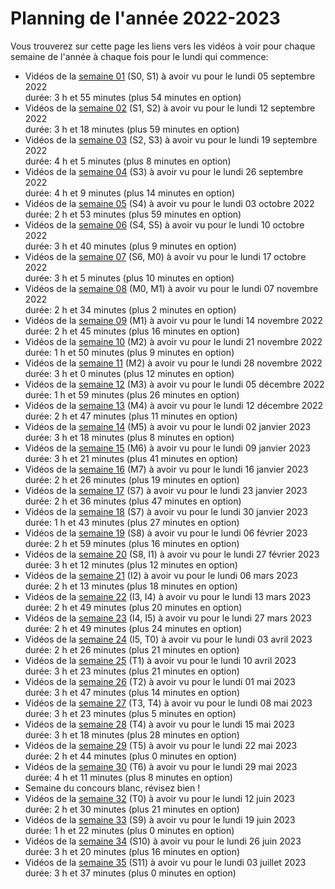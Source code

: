 
# Planning de l'année 2022-2023

Vous trouverez sur cette page les liens vers les vidéos à voir pour chaque
semaine de l'année à chaque fois pour le lundi qui commence:

* Vidéos de la [semaine 01](Sem01.html) (S0, S1) à avoir vu pour le lundi 05 septembre 2022   
  durée: 3 h et 55 minutes (plus 54 minutes en option)
* Vidéos de la [semaine 02](Sem02.html) (S1, S2) à avoir vu pour le lundi 12 septembre 2022   
  durée: 3 h et 18 minutes (plus 59 minutes en option)
* Vidéos de la [semaine 03](Sem03.html) (S2, S3) à avoir vu pour le lundi 19 septembre 2022   
  durée: 4 h et 5 minutes (plus 8 minutes en option)
* Vidéos de la [semaine 04](Sem04.html) (S3) à avoir vu pour le lundi 26 septembre 2022   
  durée: 4 h et 9 minutes (plus 14 minutes en option)
* Vidéos de la [semaine 05](Sem05.html) (S4) à avoir vu pour le lundi 03 octobre 2022   
  durée: 2 h et 53 minutes (plus 59 minutes en option)
* Vidéos de la [semaine 06](Sem06.html) (S4, S5) à avoir vu pour le lundi 10 octobre 2022   
  durée: 3 h et 40 minutes (plus 9 minutes en option)
* Vidéos de la [semaine 07](Sem07.html) (S6, M0) à avoir vu pour le lundi 17 octobre 2022   
  durée: 3 h et 5 minutes (plus 10 minutes en option)
* Vidéos de la [semaine 08](Sem08.html) (M0, M1) à avoir vu pour le lundi 07 novembre 2022   
  durée: 2 h et 34 minutes (plus 2 minutes en option)
* Vidéos de la [semaine 09](Sem09.html) (M1) à avoir vu pour le lundi 14 novembre 2022   
  durée: 2 h et 45 minutes (plus 16 minutes en option)
* Vidéos de la [semaine 10](Sem10.html) (M2) à avoir vu pour le lundi 21 novembre 2022   
  durée: 1 h et 50 minutes (plus 9 minutes en option)
* Vidéos de la [semaine 11](Sem11.html) (M2) à avoir vu pour le lundi 28 novembre 2022   
  durée: 3 h et 0 minutes (plus 12 minutes en option)
* Vidéos de la [semaine 12](Sem12.html) (M3) à avoir vu pour le lundi 05 décembre 2022   
  durée: 1 h et 59 minutes (plus 26 minutes en option)
* Vidéos de la [semaine 13](Sem13.html) (M4) à avoir vu pour le lundi 12 décembre 2022   
  durée: 2 h et 47 minutes (plus 11 minutes en option)
* Vidéos de la [semaine 14](Sem14.html) (M5) à avoir vu pour le lundi 02 janvier 2023   
  durée: 3 h et 18 minutes (plus 8 minutes en option)
* Vidéos de la [semaine 15](Sem15.html) (M6) à avoir vu pour le lundi 09 janvier 2023   
  durée: 3 h et 21 minutes (plus 41 minutes en option)
* Vidéos de la [semaine 16](Sem16.html) (M7) à avoir vu pour le lundi 16 janvier 2023   
  durée: 2 h et 26 minutes (plus 19 minutes en option)
* Vidéos de la [semaine 17](Sem17.html) (S7) à avoir vu pour le lundi 23 janvier 2023   
  durée: 2 h et 36 minutes (plus 47 minutes en option)
* Vidéos de la [semaine 18](Sem18.html) (S7) à avoir vu pour le lundi 30 janvier 2023   
  durée: 1 h et 43 minutes (plus 27 minutes en option)
* Vidéos de la [semaine 19](Sem19.html) (S8) à avoir vu pour le lundi 06 février 2023   
  durée: 2 h et 59 minutes (plus 16 minutes en option)
* Vidéos de la [semaine 20](Sem20.html) (S8, I1) à avoir vu pour le lundi 27 février 2023   
  durée: 3 h et 12 minutes (plus 12 minutes en option)
* Vidéos de la [semaine 21](Sem21.html) (I2) à avoir vu pour le lundi 06 mars 2023   
  durée: 2 h et 13 minutes (plus 18 minutes en option)
* Vidéos de la [semaine 22](Sem22.html) (I3, I4) à avoir vu pour le lundi 13 mars 2023   
  durée: 2 h et 49 minutes (plus 20 minutes en option)
* Vidéos de la [semaine 23](Sem23.html) (I4, I5) à avoir vu pour le lundi 27 mars 2023   
  durée: 2 h et 49 minutes (plus 24 minutes en option)
* Vidéos de la [semaine 24](Sem24.html) (I5, T0) à avoir vu pour le lundi 03 avril 2023   
  durée: 2 h et 26 minutes (plus 21 minutes en option)
* Vidéos de la [semaine 25](Sem25.html) (T1) à avoir vu pour le lundi 10 avril 2023   
  durée: 3 h et 23 minutes (plus 21 minutes en option)
* Vidéos de la [semaine 26](Sem26.html) (T2) à avoir vu pour le lundi 01 mai 2023   
  durée: 3 h et 47 minutes (plus 14 minutes en option)
* Vidéos de la [semaine 27](Sem27.html) (T3, T4) à avoir vu pour le lundi 08 mai 2023   
  durée: 3 h et 23 minutes (plus 5 minutes en option)
* Vidéos de la [semaine 28](Sem28.html) (T4) à avoir vu pour le lundi 15 mai 2023   
  durée: 3 h et 18 minutes (plus 28 minutes en option)
* Vidéos de la [semaine 29](Sem29.html) (T5) à avoir vu pour le lundi 22 mai 2023   
  durée: 2 h et 44 minutes (plus 0 minutes en option)
* Vidéos de la [semaine 30](Sem30.html) (T6) à avoir vu pour le lundi 29 mai 2023   
  durée: 4 h et 11 minutes (plus 8 minutes en option)
* Semaine du concours blanc, révisez bien !
* Vidéos de la [semaine 32](Sem32.html) (T0) à avoir vu pour le lundi 12 juin 2023   
  durée: 2 h et 30 minutes (plus 21 minutes en option)
* Vidéos de la [semaine 33](Sem33.html) (S9) à avoir vu pour le lundi 19 juin 2023   
  durée: 1 h et 22 minutes (plus 0 minutes en option)
* Vidéos de la [semaine 34](Sem34.html) (S10) à avoir vu pour le lundi 26 juin 2023   
  durée: 3 h et 20 minutes (plus 16 minutes en option)
* Vidéos de la [semaine 35](Sem35.html) (S11) à avoir vu pour le lundi 03 juillet 2023   
  durée: 3 h et 37 minutes (plus 0 minutes en option)
